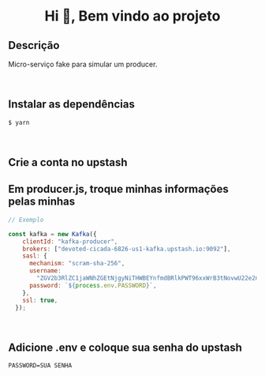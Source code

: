<h1 align="center">Hi 👋, Bem vindo ao projeto</h1>



## Descrição

Micro-serviço fake para simular um producer.

<br/>

## Instalar as dependências

```bash
$ yarn
```
<br/>

## Crie a conta no upstash

## Em producer.js, troque minhas informações pelas minhas

```js
// Exemplo

const kafka = new Kafka({
    clientId: "kafka-producer",
    brokers: ["devoted-cicada-6826-us1-kafka.upstash.io:9092"],
    sasl: {
      mechanism: "scram-sha-256",
      username:
        "ZGV2b3RlZC1jaWNhZGEtNjgyNiTHWBEYnfmdBRlkPWT96xxWrB3tNovwU22e2n8",
      password: `${process.env.PASSWORD}`,
    },
    ssl: true,
  });
```
<br/>

## Adicione .env e coloque sua senha do upstash

```env
PASSWORD=SUA SENHA
```
